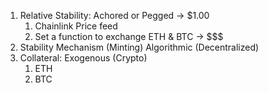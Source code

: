 1. Relative Stability: Achored or Pegged -> $1.00
   1. Chainlink Price feed
   2. Set a function to exchange ETH & BTC -> $$$
2. Stability Mechanism (Minting) Algorithmic (Decentralized)
3. Collateral: Exogenous (Crypto)
   1. ETH
   2. BTC
